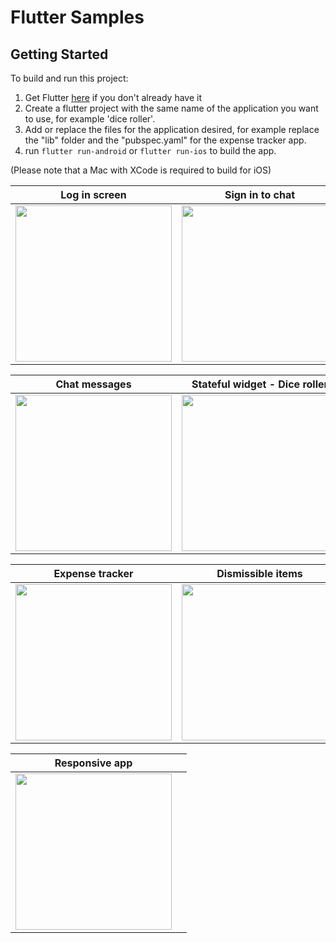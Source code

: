 # Flutter Samples

## Getting Started
To build and run this project:

1. Get Flutter [here](https://flutter.dev) if you don't already have it
2. Create a flutter project with the same name of the application you want to use, for example 'dice roller'.
3. Add or replace the files for the application desired, for example replace the "lib" folder and the "pubspec.yaml" for the expense tracker app.
4. run `flutter run-android` or `flutter run-ios` to build the app.

(Please note that a Mac with XCode is required to build for iOS)

| **Log in screen**    | **Sign in to chat**     | 
|------------|-------------| 
|  <img src="https://media.giphy.com/media/U4GJUh0noZsyzuFHoO/giphy.gif" width="250"> |  <img src="https://media.giphy.com/media/vGn4IxxWaeS2pyHUro/giphy.gif" width="250"> |

| **Chat messages**      |   **Stateful widget - Dice roller**  | 
|------------|-------------| 
|  <img src="https://media.giphy.com/media/F8Fp7dQOLaG21VcDe6/giphy.gif" width="250"> |  <img src="https://media.giphy.com/media/Ga89Ai7MhNMG945FNX/giphy.gif" width="250"> | 

| **Expense tracker**      |   **Dismissible items**  | 
|------------|-------------| 
|  <img src="https://media.giphy.com/media/zF1so4RS1C5yqO45hr/giphy.gif" width="250"> |  <img src="https://media.giphy.com/media/FvciixL3xFuXv471ts/giphy.gif" width="250"> | 

| **Responsive app**      |    | 
|------------|-------------| 
|  <img src="https://media.giphy.com/media/ATQAAeumyxWRjehn6O/giphy.gif" width="250"> |   | 

